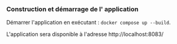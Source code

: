 ### Construction et démarrage de l' application

Démarrer l'application en exécutant  :
`docker compose up --build`.

L'application sera disponible à l'adresse http://localhost:8083/

